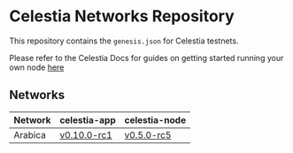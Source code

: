 # Celestia Networks Repository

This repository contains the `genesis.json` for Celestia testnets.

Please refer to the Celestia Docs for guides on getting started running
your own node [here](https://docs.celestia.org)

## Networks

Network | celestia-app | celestia-node
--- | --- | ---
Arabica | [v0.10.0-rc1](https://github.com/celestiaorg/celestia-app/releases/tag/v0.10.0-rc1) | [v0.5.0-rc5](https://github.com/celestiaorg/celestia-node/releases/tag/v0.5.0-rc5)
